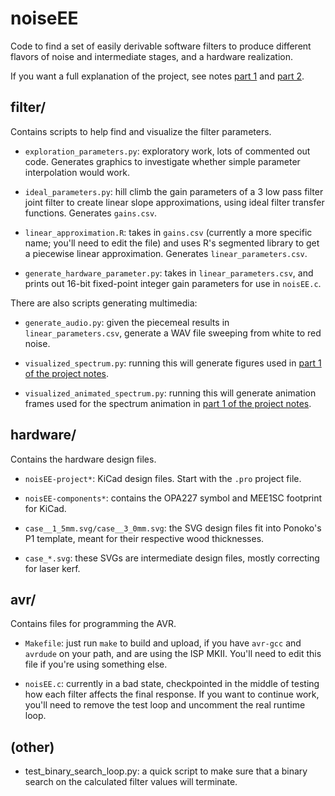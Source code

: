 noiseEE
================================================================================
Code to find a set of easily derivable software filters to produce
different flavors of noise and intermediate stages, and a hardware
realization.

If you want a full explanation of the project, see notes [part
1](http://thenoviceoof.com/blog/projects/noisee-part-1-software/) and
[part
2](http://thenoviceoof.com/blog/projects/noisee-part-2-hardware/).

filter/
--------------------------------------------------------------------------------
Contains scripts to help find and visualize the filter parameters.

- `exploration_parameters.py`: exploratory work, lots of commented out
  code. Generates graphics to investigate whether simple parameter
  interpolation would work.

- `ideal_parameters.py`: hill climb the gain parameters of a 3 low
  pass filter joint filter to create linear slope approximations,
  using ideal filter transfer functions. Generates `gains.csv`.

- `linear_approximation.R`: takes in `gains.csv` (currently a more
  specific name; you'll need to edit the file) and uses R's segmented
  library to get a piecewise linear approximation. Generates
  `linear_parameters.csv`.

- `generate_hardware_parameter.py`: takes in `linear_parameters.csv`,
  and prints out 16-bit fixed-point integer gain parameters for use in
  `noisEE.c`.

There are also scripts generating multimedia:

- `generate_audio.py`: given the piecemeal results in
  `linear_parameters.csv`, generate a WAV file sweeping from white to
  red noise.

- `visualized_spectrum.py`: running this will generate figures used in
  [part 1 of the project notes]().

- `visualized_animated_spectrum.py`: running this will generate
  animation frames used for the spectrum animation in [part 1 of the
  project notes]().

hardware/
--------------------------------------------------------------------------------
Contains the hardware design files.

- `noisEE-project*`: KiCad design files. Start with the `.pro` project file.

- `noisEE-components*`: contains the OPA227 symbol and MEE1SC footprint
  for KiCad.

- `case__1_5mm.svg/case__3_0mm.svg`: the SVG design files fit into
  Ponoko's P1 template, meant for their respective wood thicknesses.

- `case_*.svg`: these SVGs are intermediate design files, mostly
  correcting for laser kerf.

avr/
--------------------------------------------------------------------------------
Contains files for programming the AVR.

- `Makefile`: just run `make` to build and upload, if you have `avr-gcc`
  and `avrdude` on your path, and are using the ISP MKII. You'll need
  to edit this file if you're using something else.

- `noisEE.c`: currently in a bad state, checkpointed in the middle of
  testing how each filter affects the final response. If you want to
  continue work, you'll need to remove the test loop and uncomment the
  real runtime loop.

(other)
--------------------------------------------------------------------------------

- test_binary_search_loop.py: a quick script to make sure that a
  binary search on the calculated filter values will terminate.
